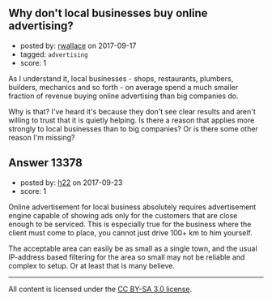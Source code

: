 ## Why don't local businesses buy online advertising?

- posted by: [rwallace](https://stackexchange.com/users/19529/rwallace) on 2017-09-17
- tagged: `advertising`
- score: 1

<p>As I understand it, local businesses - shops, restaurants, plumbers, builders, mechanics and so forth - on average spend a much smaller fraction of revenue buying online advertising than big companies do.</p>

<p>Why is that? I've heard it's because they don't see clear results and aren't willing to trust that it is quietly helping. Is there a reason that applies more strongly to local businesses than to big companies? Or is there some other reason I'm missing?</p>



## Answer 13378

- posted by: [h22](https://stackexchange.com/users/167824/h22) on 2017-09-23
- score: 1

<p>Online advertisement for local business absolutely requires advertisement engine capable of showing ads only for the customers that are close enough to be serviced. This is especially true for the business where the client must come to place, you cannot just drive 100+ km to him yourself.</p>

<p>The acceptable area can easily be as small as a single town, and the usual IP-address based filtering for the area so small may not be reliable and complex to setup. Or at least that is many believe.</p>




---

All content is licensed under the [CC BY-SA 3.0 license](https://creativecommons.org/licenses/by-sa/3.0/).

